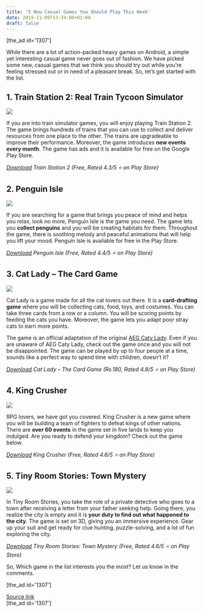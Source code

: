 ```yaml
---
title: '5 New Casual Games You Should Play This Week'
date: 2019-11-09T13:34:00+01:00
draft: false
---
```


\[the\_ad id='1307'\]  
  

  

While there are a lot of action-packed heavy games on Android, a simple yet interesting casual game never goes out of fashion. We have picked some new, casual games that we think you should try out while you’re feeling stressed out or in need of a pleasant break. So, let’s get started with the list.  

1\. Train Station 2: Real Train Tycoon Simulator
------------------------------------------------

  

![](https://beebom.com/wp-content/uploads/2019/11/train-station-2.jpg)

If you are into train simulator games, you will enjoy playing Train Station 2. The game brings hundreds of trains that you can use to collect and deliver resources from one place to the other. The trains are upgradeable to improve their performance. Moreover, the game introduces **new events every month**. The game has ads and it is available for free on the Google Play Store.  

_[Download](https://play.google.com/store/apps/details?id=com.pixelfederation.ts2) Train Station 2 (Free, Rated 4.3/5 ⭐ on Play Store)_  

2\. Penguin Isle
----------------

  

![](https://beebom.com/wp-content/uploads/2019/11/penguin-isle.jpg)

If you are searching for a game that brings you peace of mind and helps you relax, look no more, Penguin Isle is the game you need. The game lets you **collect penguins** and you will be creating habitats for them. Throughout the game, there is soothing melody and peaceful animations that will help you lift your mood. Penguin Isle is available for free in the Play Store.  

_[Download](https://play.google.com/store/apps/details?id=com.fantome.penguinisle) Penguin Isle (Free, Rated 4.4/5 ⭐ on Play Store)_  

3\. Cat Lady – The Card Game
----------------------------

  

![](https://beebom.com/wp-content/uploads/2019/11/cat-lady.jpg)

Cat Lady is a game made for all the cat lovers out there. It is a **card-drafting game** where you will be collecting cats, food, toys, and costumes. You can take three cards from a row or a column. You will be scoring points by feeding the cats you have. Moreover, the game lets you adapt poor stray cats to earn more points.

  
  

  

The game is an official adaptation of the original [AEG Caty Lady](https://www.alderac.com/cat-lady/). Even if you are unaware of AEG Caty Lady, check out the game once and you will not be disappointed. The game can be played by up to four people at a time, sounds like a perfect way to spend time with children, doesn’t it?  

_[Download](https://play.google.com/store/apps/details?id=com.nomadgames.catlady) Cat Lady – The Card Game (Rs.180, Rated 4.8/5 ⭐ on Play Store)_  

4\. King Crusher
----------------

  

![](https://beebom.com/wp-content/uploads/2019/11/king-crusher.jpg)

RPG lovers, we have got you covered. King Crusher is a new game where you will be building a team of fighters to defeat kings of other nations. There are **over 60 events** in the game set in five lands to keep you indulged. Are you ready to defend your kingdom? Check out the game below.  

_[Download](https://play.google.com/store/apps/details?id=com.ankama.kingcrusher) King Crusher (Free, Rated 4.6/5 ⭐ on Play Store)_  

5\. Tiny Room Stories: Town Mystery
-----------------------------------

  

![](https://beebom.com/wp-content/uploads/2019/11/tiny-room-stories.jpg)

In Tiny Room Stories, you take the role of a private detective who goes to a town after receiving a letter from your father seeking help. Going there, you realize the city is empty and it is **your duty to find out what happened to the city**. The game is set on 3D, giving you an immersive experience. Gear up your suit and get ready for clue hunting, puzzle-solving, and a lot of fun exploring the city.  

_[Download](https://play.google.com/store/apps/details?id=com.kiarygames.tinyroom) Tiny Room Stories: Town Mystery (Free, Rated 4.6/5 ⭐ on Play Store)_  

So, Which game in the list interests you the most? Let us know in the comments.  

  
\[the\_ad id='1307'\]  
  
[Source link](https://beebom.com/new-casual-android-games-nov-2019/)  
\[the\_ad id='1307'\]